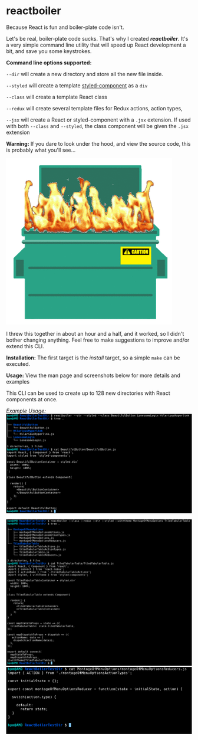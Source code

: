 # reactboiler
Because React is fun and boiler-plate code isn't.

Let's be real, boiler-plate code sucks. That's why I created ***reactboiler***. It's a very simple command line utility that will speed up React development a bit, and save you some keystrokes.

**Command line options supported:**

`--dir` will create a new directory and store all the new file inside.

`--styled` will create a template <a href="https://github.com/styled-components/styled-components">styled-component</a> as a `div`

`--class` will create a template React class

`--redux` will create several template files for Redux actions, action types,

`--jsx` will create a React or styled-component with a `.jsx` extension. If used with both `--class` and `--styled`, the class component will be given the `.jsx` extension

**Warning:** If you dare to look under the hood, and view the source code, this is probably what you'll see...

<img src="https://github.com/Bee-Mar/reactboiler/blob/master/screenshots/dumpster_fire.gif">

I threw this together in about an hour and a half, and it worked, so I didn't bother changing anything. Feel free to make suggestions to improve and/or extend this CLI.

**Installation:**
The first target is the _install_ target, so a simple `make` can be executed.

**Usage:** View the man page and screenshots below for more details and examples

This CLI can be used to create up to 128 new directories with React components at once.

_Example Usage:_
<img src="https://github.com/Bee-Mar/reactboiler/blob/master/screenshots/example_01.png">

<img src="https://github.com/Bee-Mar/reactboiler/blob/master/screenshots/example_02.png">

<img src="https://github.com/Bee-Mar/reactboiler/blob/master/screenshots/example_03.png">
